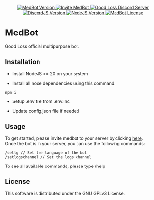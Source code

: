 <p align="center">
  <a href="https://goodloss.fr">
    <img src="https://img.shields.io/github/package-json/v/MatuxGG/MedBot?label=MedBot" alt="MedBot Version">
  </a>
  <a href="https://goodloss.fr/medbot/invite">
    <img src="https://img.shields.io/badge/Invite%20MedBot-Click%20Here-blueviolet?logo=discord&logoColor=white" alt="Invite MedBot">
  </a>
  <a href="https://goodloss.fr/discord">
    <img src="https://img.shields.io/badge/Good%20Loss%20Discord%20Server-Join-7289DA?logo=discord&logoColor=white" alt="Good Loss Discord Server">
  </a>
  <a href="https://discord.js.org/">
    <img src="https://img.shields.io/badge/DiscordJS-v14-blue" alt="DiscordJS Version">
  </a>
  <a href="https://nodejs.org/">
    <img src="https://img.shields.io/badge/NodeJS-%3E%3D20.x-brightgreen" alt="NodeJS Version">
  </a>
  <a href="https://github.com/MatuxGG/MedBot/blob/master/LICENSE">
    <img src="https://img.shields.io/github/license/MatuxGG/MedBot" alt="MedBot License">
  </a>
</p>

# MedBot

Good Loss official multipurpose bot.

## Installation

- Install NodeJS >= 20 on your system

- Install all node dependencies using this command:
```
npm i
```

- Setup .env file from .env.inc

- Update config.json file if needed

## Usage

To get started, please invite medbot to your server by clicking [here](https://goodloss.fr/medbot/invite). \
Once the bot is in your server, you can use the following commands:
```
/setlg // Set the language of the bot
/setlogschannel // Set the logs channel
```

To see all available commands, please type /help

## License

This software is distributed under the GNU GPLv3 License.
